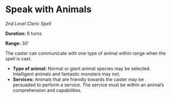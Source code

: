 # Speak with Animals

*2nd Level Cleric Spell*

**Duration:** 6 turns

**Range:** 30’

The caster can communicate with one type of animal within range when the spell is cast.

- **Type of animal:** Normal or giant animal species may be selected. Intelligent animals and fantastic monsters may not.
- **Services:** Animals that are friendly towards the caster may be persuaded to perform a service. The service must be within an animal’s comprehension and capabilities.
